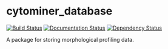 # cytominer_database

[![Build Status](https://travis-ci.org/cytomining/cytominer-database.svg?branch=master)](https://travis-ci.org/cytomining/cytominer-database)
[![Documentation Status](https://readthedocs.org/projects/cytominer-database/badge/?version=stable)](http://cytominer-database.readthedocs.io/en/stable/?badge=stable)
[![Dependency Status](https://gemnasium.com/badges/github.com/cytomining/cytominer-database.svg)](https://gemnasium.com/github.com/cytomining/cytominer-database)

A package for storing morphological profiling data.
